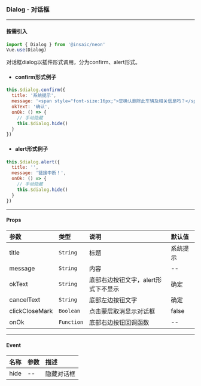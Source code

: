 ### Dialog - 对话框
---
#### 按需引入

```js
import { Dialog } from '@insaic/neon'
Vue.use(Dialog)
```

对话框dialog以插件形式调用，分为confirm、alert形式。
* #### confirm形式例子
```js
this.$dialog.confirm({
  title: '系统提示',
  message: '<span style="font-size:16px;">您确认删除此车辆及相关信息吗？</span>',
  okText: '确认',
  onOk: () => {
    // 手动隐藏
    this.$dialog.hide()
  }
})
```
* #### alert形式例子
```js
this.$dialog.alert({
  title: '',
  message: '链接中断！',
  onOk: () => {
    // 手动隐藏
    this.$dialog.hide()
  }
})
```
---
#### Props
 参数           | 类型        | 说明                               | 默认值
:-------------- |:---------- |:---------------------------------- |:-------
 title          | `String`   | 标题                                | 系统提示
 message        | `String`   | 内容                                | --
 okText         | `String`   | 底部右边按钮文字，alert形式下不显示   | 确定
 cancelText     | `String`   | 底部左边按钮文字                     | 确定
 clickCloseMark | `Boolean`  | 点击蒙层取消显示对话框               | false
 onOk           | `Function` | 底部右边按钮回调函数                 | -- 

---
#### Event
 名称 | 参数 | 描述
:---- |:--- |:---------
 hide | --  | 隐藏对话框
